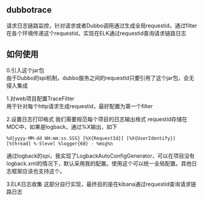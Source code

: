 ## dubbotrace
请求日志链路监控，针对请求或者Dubbo调用通过生成全局requestid，通过filter在各个环境传递这个requestid，实现在ELK通过requestid查询请求链路日志

## 如何使用
0.引入这个jar包  
由于Dubbo的spi机制，dubbo服务之间的requestId只要引用了这个jar包，会无侵入集成

1.对web项目配置TraceFilter  
用于针对每个http请求生成requestid，最好配置为第一个filter

2.设置日志打印格式
我们需要规范每个项目的日志输出格式
requestid存储在MDC中，如果是logback，通过%X输出，如下

```
%d{yyyy-MM-dd HH:mm:ss.SSS} [%X{RequestId}] [%X{UserIdentify}] [%thread] %-5level %logger{60} - %msg%n
```

通过logback的spi，我实现了LogbackAutoConfigGenerator，可以在项目没有logback.xml的情况下，默认采用我的配置。使用这个可以统一全局配置。其他日志框架应该也支持这个。

3.ELK日志收集
这部分自行实现，最终目的是在kibana通过requestid查询请求链路日志

